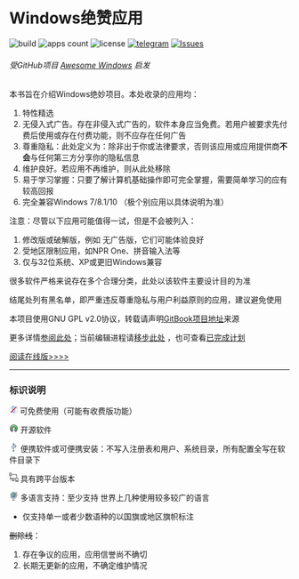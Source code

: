# Windows绝赞应用

![build](https://img.shields.io/badge/build-passing-green.svg) ![apps count](https://img.shields.io/badge/%E5%BA%94%E7%94%A8%E6%80%BB%E6%95%B0-253-blue.svg) ![license](https://img.shields.io/badge/%E5%8D%8F%E8%AE%AE-GPL%20v2.0-red.svg) [![telegram](https://img.shields.io/badge/☎️联系-telegram-ff69b4.svg)](https://t.me/EMLVIRUS) [![Issues](https://img.shields.io/github/issues/EMLVIRUS/Amazing-Windows-Apps.svg)](https://github.com/EMLVIRUS/Amazing-Windows-Apps/issues)

###### 受GitHub项目 [Awesome Windows](https://github.com/Awesome-Windows/Awesome) 启发

本书旨在介绍Windows绝妙项目。本处收录的应用均：

1. 特性精选
2. 无侵入式广告。存在非侵入式广告的，软件本身应当免费。若用户被要求先付费后使用或存在付费功能，则不应存在任何广告
3. 尊重隐私：此处定义为：除非出于你或法律要求，否则该应用或应用提供商**不会**与任何第三方分享你的隐私信息
4. 维护良好。若应用不再维护，则从此处移除
5. 易于学习掌握：只要了解计算机基础操作即可完全掌握，需要简单学习的应有较高回报
6. 完全兼容Windows 7/8.1/10 （极个别应用以具体说明为准）

注意：尽管以下应用可能值得一试，但是不会被列入：

1. 修改版或破解版，例如 无广告版，它们可能体验良好
2. 受地区限制应用，如NPR One、拼音输入法等
3. 仅与32位系统、XP或更旧Windows兼容

很多软件严格来说存在多个合理分类，此处以该软件主要设计目的为准

结尾处列有黑名单，即严重违反尊重隐私与用户利益原则的应用，建议避免使用

本项目使用GNU GPL v2.0协议，转载请声明[GitBook项目地址](https://www.gitbook.com/book/emlvirus/windows-apps-that-amaze-us)来源

更多详情[参阅此处](https://github.com/EMLVIRUS/Amazing-Windows-Apps/wiki)；当前编辑进程请[移步此处](https://github.com/EMLVIRUS/Amazing-Windows-Apps/issues?utf8=✓&q=label%3Aaccepted) ，也可查看[已完成计划](https://github.com/EMLVIRUS/Amazing-Windows-Apps/issues?utf8=✓&q=label%3Adone )

[阅读在线版&gt;&gt;&gt;&gt;](https://www.gitbook.com/read/book/emlvirus/windows-apps-that-amaze-us)

---

### 标识说明

![](/assets/图片2.png) 可免费使用（可能有收费版功能）

![](/assets/open-source-icon.png) 开源软件

![](/assets/usb.png) 便携软件或可便携安装：不写入注册表和用户、系统目录，所有配置全写在软件目录下

![](/assets/multi_platform.png) 具有跨平台版本

![](/assets/earth-globe.png) 多语言支持：至少支持 世界上几种使用较多较广的语言

* 仅支持单一或者少数语种的以国旗或地区旗帜标注

~~删除线~~：

1. 存在争议的应用，应用信誉尚不确切
2. 长期无更新的应用，不确定维护情况

